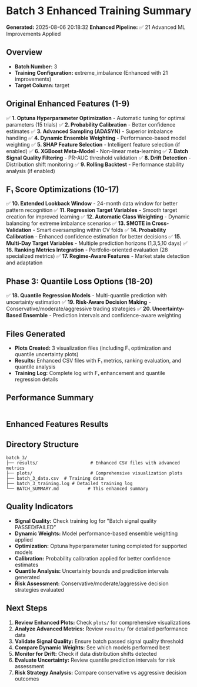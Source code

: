 # Batch 3 Enhanced Training Summary

**Generated:** 2025-08-06 20:18:32
**Enhanced Pipeline:** ✅ 21 Advanced ML Improvements Applied

## Overview
- **Batch Number:** 3
- **Training Configuration:** extreme_imbalance (Enhanced with 21 improvements)
- **Target Column:** target

## Original Enhanced Features (1-9)
✅ **1. Optuna Hyperparameter Optimization** - Automatic tuning for optimal parameters (15 trials)
✅ **2. Probability Calibration** - Better confidence estimates
✅ **3. Advanced Sampling (ADASYN)** - Superior imbalance handling
✅ **4. Dynamic Ensemble Weighting** - Performance-based model weighting
✅ **5. SHAP Feature Selection** - Intelligent feature selection (if enabled)
✅ **6. XGBoost Meta-Model** - Non-linear meta-learning
✅ **7. Batch Signal Quality Filtering** - PR-AUC threshold validation
✅ **8. Drift Detection** - Distribution shift monitoring
✅ **9. Rolling Backtest** - Performance stability analysis (if enabled)

## F₁ Score Optimizations (10-17)
✅ **10. Extended Lookback Window** - 24-month data window for better pattern recognition
✅ **11. Regression Target Variables** - Smooth target creation for improved learning
✅ **12. Automatic Class Weighting** - Dynamic balancing for extreme imbalance scenarios
✅ **13. SMOTE in Cross-Validation** - Smart oversampling within CV folds
✅ **14. Probability Calibration** - Enhanced confidence estimation for better decisions
✅ **15. Multi-Day Target Variables** - Multiple prediction horizons (1,3,5,10 days)
✅ **16. Ranking Metrics Integration** - Portfolio-oriented evaluation (28 specialized metrics)
✅ **17. Regime-Aware Features** - Market state detection and adaptation

## Phase 3: Quantile Loss Options (18-20)
✅ **18. Quantile Regression Models** - Multi-quantile prediction with uncertainty estimation
✅ **19. Risk-Aware Decision Making** - Conservative/moderate/aggressive trading strategies
✅ **20. Uncertainty-Based Ensemble** - Prediction intervals and confidence-aware weighting

## Files Generated
- **Plots Created:** 3 visualization files (including F₁ optimization and quantile uncertainty plots)
- **Results:** Enhanced CSV files with F₁ metrics, ranking evaluation, and quantile analysis
- **Training Log:** Complete log with F₁ enhancement and quantile regression details

## Performance Summary
```

```

## Enhanced Features Results


## Directory Structure
```
batch_3/
├── results/                    # Enhanced CSV files with advanced metrics
├── plots/                      # Comprehensive visualization plots
├── batch_3_data.csv  # Training data
├── batch_3_training.log # Detailed training log
└── BATCH_SUMMARY.md           # This enhanced summary
```

## Quality Indicators
- **Signal Quality:** Check training log for "Batch signal quality PASSED/FAILED"
- **Dynamic Weights:** Model performance-based ensemble weighting applied
- **Optimization:** Optuna hyperparameter tuning completed for supported models
- **Calibration:** Probability calibration applied for better confidence estimates
- **Quantile Analysis:** Uncertainty bounds and prediction intervals generated
- **Risk Assessment:** Conservative/moderate/aggressive decision strategies evaluated

## Next Steps
1. **Review Enhanced Plots:** Check `plots/` for comprehensive visualizations
2. **Analyze Advanced Metrics:** Review `results/` for detailed performance data
3. **Validate Signal Quality:** Ensure batch passed signal quality threshold
4. **Compare Dynamic Weights:** See which models performed best
5. **Monitor for Drift:** Check if data distribution shifts detected
6. **Evaluate Uncertainty:** Review quantile prediction intervals for risk assessment
7. **Risk Strategy Analysis:** Compare conservative vs aggressive decision outcomes
